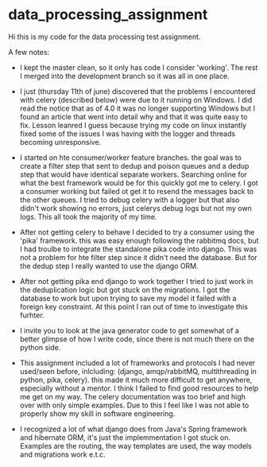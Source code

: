 # data_processing_assignment

Hi this is my code for the data processing test assignment. 

A few notes:

* I kept the master clean, so it only has code I consider 'working'.
The rest I merged into the development branch so it was all in one place.

* I just (thursday 11th of june) discovered that the problems I encountered with celery (described below) were due to it running on Windows. I did read the notice that as of 4.0 it was no longer supporting Windows but I found an article that went into detail why and that it was quite easy to fix. Lesson leanred I guess because trying my code on linux instantly fixed some of the issues I was having with the logger and threads becoming unresponsive.

* I started on hte consumer/worker feature branches. the goal was to create a filter step that sent to dedup and poison queues and a dedup step that would have identical separate workers. Searching online for what the best framework would be for this quickly got me to celery. I got a consumer working but failed ot get it to resend the messages back to the other queues. I tried to debug celery with a logger but that also didn't work showing no errors, just celerys debug logs but not my own logs. This all took the majority of my time. 

* After not getting celery to behave I decided to try a consumer using the 'pika' framework. this was easy enough following the rabbitmq docs, but I had troulbe to integrate the standalone pika code into django. This was not a problem for hte filter step since it didn't need the database. But for the dedup step I really wanted to use the django ORM.

* After not getting pika end django to work together I tried to just work in the deduplication logic but got stuck on the migrations. I got the database to work but upon trying to save my model it failed with a foreign key constraint. At this point I ran out of time to investigate this furhter.

* I invite you to look at the java generator code to get somewhat of a better glimpse of how I write code, since there is not much there on the python side.

* This assignment included a lot of frameworks and protocols I had never used/seen before, inlcluding: (django, amqp/rabbitMQ, multithreading in python, pika, celery). this made it much more difficult to get anywhere, especially without a mentor. I think I failed to find good resources to help me get on my way. The celery documentation was too brief and high over with only simple examples. Due to this I feel like I was not able to properly show my skill in software engineering.

* I recognized a lot of what django does from Java's Spring framework and hibernate ORM, it's just the implemmentation I got stuck on. Examples are the routing, the way templates are used, the way models and migrations work e.t.c.
